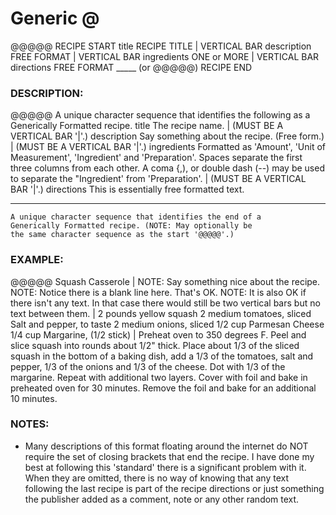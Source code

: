 #   Generic @

@@@@@                                               RECIPE START
title                                               RECIPE TITLE
|                                                   VERTICAL BAR
description                                         FREE FORMAT
|                                                   VERTICAL BAR
ingredients                                         ONE or MORE
|                                                   VERTICAL BAR
directions                                          FREE FORMAT
_____   (or @@@@@)                                  RECIPE END

### DESCRIPTION:

@@@@@
    A unique character sequence that identifies the following
    as a Generically Formatted recipe.
title
    The recipe name.
|
    (MUST BE A VERTICAL BAR '|'.)
description
            Say something about the recipe.  (Free form.)
|
    (MUST BE A VERTICAL BAR '|'.)
ingredients
    Formatted as 'Amount', 'Unit of Measurement', 'Ingredient'
    and 'Preparation'.  Spaces separate the first three columns
    from each other.  A coma {,), or double dash (--) may be used
    to separate the "Ingredient' from 'Preparation'.
|
    (MUST BE A VERTICAL BAR '|'.)
directions
    This is essentially free formatted text.
_____
    A unique character sequence that identifies the end of a
    Generically Formatted recipe. (NOTE: May optionally be
    the same character sequence as the start '@@@@@'.)

### EXAMPLE:

@@@@@
Squash Casserole
|
NOTE: Say something nice about the recipe.
NOTE: Notice there is a blank line here.  That's OK.
NOTE: It is also OK if there isn't any text.  In that case there 
      would still be two vertical bars but no text between them.
|
2 pounds yellow squash
2 medium tomatoes, sliced
Salt and pepper, to taste
2 medium onions, sliced
1/2 cup Parmesan Cheese
1/4 cup Margarine, (1/2 stick)
|
Preheat oven to 350 degrees F. Peel and slice squash into
rounds about 1/2" thick. Place about 1/3 of the sliced squash
in the bottom of a baking dish, add a 1/3 of the tomatoes, salt
and pepper, 1/3 of the onions and 1/3 of the cheese. Dot with
1/3 of the margarine. Repeat with additional two layers. Cover
with foil and bake in preheated oven for 30 minutes. Remove the
foil and bake for an additional 10 minutes.

### NOTES:

*   Many descriptions of this format floating around the internet do NOT
require the set of closing brackets that end the recipe.  I have done my
best at following this 'standard' there is a significant problem with it.
When they are omitted, there is no way of knowing that any text following
the last recipe is part of the recipe directions or just something the
publisher added as a comment, note or any other random text.